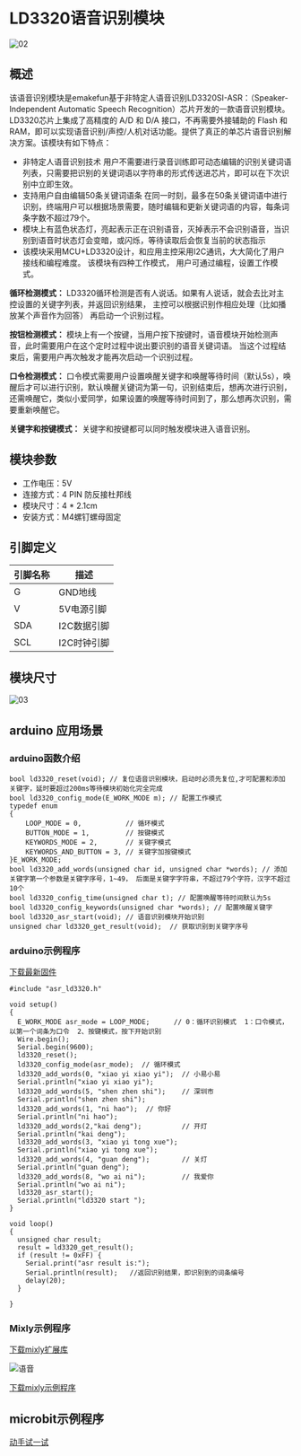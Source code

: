 # LD3320语音识别模块

![02](ld3320_pic/ld3320.jpg)

## 概述

该语音识别模块是emakefun基于非特定人语音识别LD3320SI-ASR：（Speaker-Independent Automatic Speech Recognition）芯片开发的一款语音识别模块。LD3320芯片上集成了高精度的 A/D 和 D/A 接口，不再需要外接辅助的 Flash 和RAM，即可以实现语音识别/声控/人机对话功能。提供了真正的单芯片语音识别解决方案。该模块有如下特点：

- 非特定人语音识别技术
用户不需要进行录音训练即可动态编辑的识别关键词语列表，只需要把识别的关键词语以字符串的形式传送进芯片，即可以在下次识别中立即生效。
- 支持用户自由编辑50条关键词语条
在同一时刻，最多在50条关键词语中进行识别，终端用户可以根据场景需要，随时编辑和更新关键词语的内容，每条词条字数不超过79个。
- 模块上有蓝色状态灯，亮起表示正在识别语音，灭掉表示不会识别语音，当识别到语音时状态灯会变暗，或闪烁，等待读取后会恢复当前的状态指示
- 该模块采用MCU+LD3320设计，和应用主控采用I2C通讯，大大简化了用户接线和编程难度。
该模块有四种工作模式， 用户可通过编程，设置工作模式。



**循环检测模式：**
LD3320循环检测是否有人说话。如果有人说话，就会去比对主控设置的关键字列表，并返回识别结果， 主控可以根据识别作相应处理（比如播放某个声音作为回答） 再启动一个识别过程。

**按钮检测模式：**
 模块上有一个按键，当用户按下按键时，语音模块开始检测声音，此时需要用户在这个定时过程中说出要识别的语音关键词语。 当这个过程结束后，需要用户再次触发才能再次启动一个识别过程。

**口令检测模式：**
口令模式需要用户设置唤醒关键字和唤醒等待时间（默认5s），唤醒后才可以进行识别，默认唤醒关键词为第一句，识别结束后，想再次进行识别，还需唤醒它，类似小爱同学，如果设置的唤醒等待时间到了，那么想再次识别，需要重新唤醒它。

**关键字和按键模式：**
关键字和按键都可以同时触发模块进入语音识别。

## 模块参数

* 工作电压：5V
* 连接方式：4 PIN 防反接杜邦线
* 模块尺寸：4 * 2.1cm
* 安装方式：M4螺钉螺母固定

## 引脚定义

| 引脚名称| 描述 |
|---- |----|
| G | GND地线 |
| V | 5V电源引脚 |
| SDA | I2C数据引脚 |
| SCL | I2C时钟引脚   |

## 模块尺寸

![03](ld3320_pic/2.png)

##  arduino 应用场景

### arduino函数介绍

```
bool ld3320_reset(void); // 复位语音识别模块，启动时必须先复位,才可配置和添加关键字，延时要超过200ms等待模块初始化完全完成
bool ld3320_config_mode(E_WORK_MODE m); // 配置工作模式
typedef enum
{
    LOOP_MODE = 0,           // 循环模式
    BUTTON_MODE = 1,         // 按键模式
    KEYWORDS_MODE = 2,       // 关键字模式
    KEYWORDS_AND_BUTTON = 3, // 关键字加按键模式
}E_WORK_MODE;
bool ld3320_add_words(unsigned char id, unsigned char *words); // 添加关键字第一个参数是关键字序号，1~49， 后面是关键字字符串，不超过79个字符，汉字不超过10个
bool ld3320_config_time(unsigned char t); // 配置唤醒等待时间默认为5s
bool ld3320_config_keywords(unsigned char *words); // 配置唤醒关键字
bool ld3320_asr_start(void); // 语音识别模块开始识别
unsigned char ld3320_get_result(void);  // 获取识别到关键字序号
```
### arduino示例程序

[下载最新固件](https://www.emakefun.com/uploads/data/asr_control.zip)

```
#include "asr_ld3320.h"

void setup()
{
  E_WORK_MODE asr_mode = LOOP_MODE;      // 0：循环识别模式  1：口令模式，以第一个词条为口令  2、按键模式，按下开始识别
  Wire.begin();
  Serial.begin(9600);
  ld3320_reset();
  ld3320_config_mode(asr_mode);  // 循环模式
  ld3320_add_words(0, "xiao yi xiao yi");  // 小易小易
  Serial.println("xiao yi xiao yi");
  ld3320_add_words(5, "shen zhen shi");    // 深圳市
  Serial.println("shen zhen shi");
  ld3320_add_words(1, "ni hao");  // 你好
  Serial.println("ni hao");
  ld3320_add_words(2,"kai deng");          // 开灯
  Serial.println("kai deng");
  ld3320_add_words(3, "xiao yi tong xue");              
  Serial.println("xiao yi tong xue");
  ld3320_add_words(4, "guan deng");        // 关灯
  Serial.println("guan deng");
  ld3320_add_words(8, "wo ai ni");         // 我爱你
  Serial.println("wo ai ni");
  ld3320_asr_start();
  Serial.println("ld3320 start ");
}

void loop()
{
  unsigned char result;
  result = ld3320_get_result();
  if (result != 0xFF) {
    Serial.print("asr result is:");
    Serial.println(result);   //返回识别结果，即识别到的词条编号
    delay(20);
  }

}
```
### Mixly示例程序

[下载mixly扩展库](https://www.emakefun.com/sources/sensor.7z)

![语音](ld3320_pic/mixly_voice.png)

[下载mixly示例程序](https://www.emakefun.com/sources/voice.mix)


## microbit示例程序

<a href="https://makecode.microbit.org/_4J7WTLfUtWYo" target="_blank">动手试一试</a>
